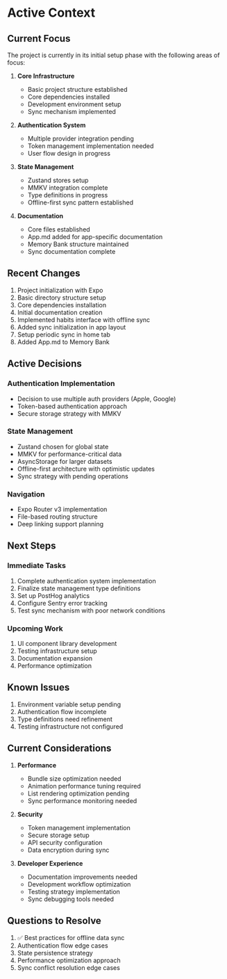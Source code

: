 # Active Context

## Current Focus

The project is currently in its initial setup phase with the following areas of focus:

1. **Core Infrastructure**

   - Basic project structure established
   - Core dependencies installed
   - Development environment setup
   - Sync mechanism implemented

2. **Authentication System**

   - Multiple provider integration pending
   - Token management implementation needed
   - User flow design in progress

3. **State Management**

   - Zustand stores setup
   - MMKV integration complete
   - Type definitions in progress
   - Offline-first sync pattern established

4. **Documentation**
   - Core files established
   - App.md added for app-specific documentation
   - Memory Bank structure maintained
   - Sync documentation complete

## Recent Changes

1. Project initialization with Expo
2. Basic directory structure setup
3. Core dependencies installation
4. Initial documentation creation
5. Implemented habits interface with offline sync
6. Added sync initialization in app layout
7. Setup periodic sync in home tab
8. Added App.md to Memory Bank

## Active Decisions

### Authentication Implementation

- Decision to use multiple auth providers (Apple, Google)
- Token-based authentication approach
- Secure storage strategy with MMKV

### State Management

- Zustand chosen for global state
- MMKV for performance-critical data
- AsyncStorage for larger datasets
- Offline-first architecture with optimistic updates
- Sync strategy with pending operations

### Navigation

- Expo Router v3 implementation
- File-based routing structure
- Deep linking support planning

## Next Steps

### Immediate Tasks

1. Complete authentication system implementation
2. Finalize state management type definitions
3. Set up PostHog analytics
4. Configure Sentry error tracking
5. Test sync mechanism with poor network conditions

### Upcoming Work

1. UI component library development
2. Testing infrastructure setup
3. Documentation expansion
4. Performance optimization

## Known Issues

1. Environment variable setup pending
2. Authentication flow incomplete
3. Type definitions need refinement
4. Testing infrastructure not configured

## Current Considerations

1. **Performance**

   - Bundle size optimization needed
   - Animation performance tuning required
   - List rendering optimization pending
   - Sync performance monitoring needed

2. **Security**

   - Token management implementation
   - Secure storage setup
   - API security configuration
   - Data encryption during sync

3. **Developer Experience**
   - Documentation improvements needed
   - Development workflow optimization
   - Testing strategy implementation
   - Sync debugging tools needed

## Questions to Resolve

1. ✅ Best practices for offline data sync
2. Authentication flow edge cases
3. State persistence strategy
4. Performance optimization approach
5. Sync conflict resolution edge cases
